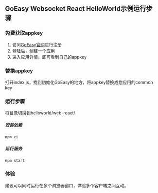 ## GoEasy Websocket React HelloWorld示例运行步骤

### 免费获取appkey
1. 访问[GoEasy官网](https://www.goeasy.io)进行注册
2. 登陆后，创建一个应用
3. 进入应用详情，即可看到自己的appkey

### 替换appkey
打开index.js，找到初始化GoEasy的地方，将appkey替换成您应用的common key

### 运行步骤

将目录切换到helloworld/web-react/

##### 安装依赖
```
npm ci
```

##### 运行服务

```
npm start
```


### 体验
建议可以同时运行在多个浏览器窗口，体验多个客户端之间互动。
